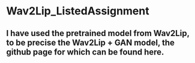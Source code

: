 # Wav2Lip_ListedAssignment
## I have used the pretrained model from Wav2Lip, to be precise the Wav2Lip + GAN model, the github page for which can be found here.
